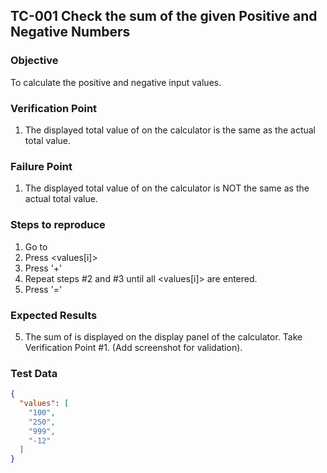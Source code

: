 ## TC-001 Check the sum of the given Positive and Negative Numbers

### Objective

To calculate the positive and negative input values.

### Verification Point

1. The displayed total value of <values> on the calculator is the same as the actual total value.

### Failure Point

1. The displayed total value of <values> on the calculator is NOT the same as the actual total value.

### Steps to reproduce

1. Go to <url>
2. Press <values[i]>
3. Press '+'
4. Repeat steps #2 and #3 until all <values[i]> are entered.
5. Press '='

### Expected Results

5. The sum of <values> is displayed on the display panel of the calculator. Take Verification Point #1. (Add screenshot
   for validation).

### Test Data
```json
{
  "values": [
    "100",
    "250",
    "999",
    "-12"
  ]
}
```